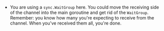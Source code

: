 - You are using a `sync.WaitGroup` here. You could move the receiving side of the channel into the main goroutine and get rid of the `WaitGroup`. Remember: you know how many you're expecting to receive from the channel. When you've received them all, you're done.
